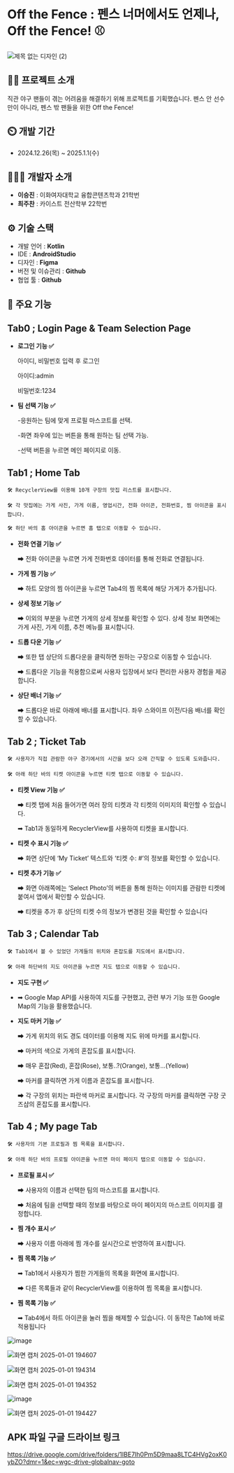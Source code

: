 
# Off the Fence : 펜스 너머에서도 언제나, Off the Fence! ⚾
![제목 없는 디자인 (2)](https://github.com/user-attachments/assets/d9eac9a0-3e95-49ee-85e4-e3a7f1d1d7a5)

## 👨‍🏫 프로젝트 소개
직관 야구 팬들이 겪는 어려움을 해결하기 위해 프로젝트를 기획했습니다.
펜스 안 선수만이 아니라, 펜스 밖 팬들을 위한
Off the Fence!

## ⏲️ 개발 기간 
- 2024.12.26(목) ~ 2025.1.1(수)

## 🧑‍🤝‍🧑 개발자 소개 
- **이승진** : 이화여자대학교 융합콘텐츠학과 21학번
- **최주찬** : 카이스트 전산학부 22학번

## ⚙️ 기술 스택
- 개발 언어 : **Kotlin**
- IDE : **AndroidStudio**
- 디자인 : **Figma**
- 버전 및 이슈관리 : **Github**
- 협업 툴 : **Github**

## 📌 주요 기능

## Tab0 ; Login Page & Team Selection Page

- **로그인 기능 ✅**
  
    아이디, 비밀번호 입력 후 로그인 
    
    아이디:admin
    
    비밀번호:1234

- **팀 선택 기능 ✅**
  
    -응원하는 팀에 맞게 프로필 마스코트를 선택.
  
    -화면 좌우에 있는 버튼을 통해 원하는 팀 선택 가능.
  
    -선택 버튼을 누르면 메인 페이지로 이동.


## Tab1 ; Home Tab

    🛠 RecyclerView를 이용해 10개 구장의 맛집 리스트를 표시합니다.

    🛠 각 맛집에는 가게 사진, 가게 이름, 영업시간, 전화 아이콘, 전화번호, 찜 아이콘을 표시합니다.

    🛠 하단 바의 홈 아이콘을 누르면 홈 탭으로 이동할 수 있습니다.

- **전화 연결 기능 ✅**
    
    ➡ 전화 아이콘을 누르면 가게 전화번호 데이터를 통해 전화로 연결됩니다.
    
- **가게 찜 기능 ✅**
    
    ➡ 하트 모양의 찜 아이콘을 누르면 Tab4의 찜 목록에 해당 가게가 추가됩니다.

- **상세 정보 기능 ✅**
    
    ➡ 이외의 부분을 누르면 가게의 상세 정보를 확인할 수 있다. 상세 정보 화면에는 가게 사진, 가게 이름, 추천 메뉴를 표시합니다.

 - **드롭 다운 기능 ✅**
    
    ➡ 또한 탭 상단의 드롭다운을 클릭하면 원하는 구장으로 이동할 수 있습니다.
   
    ➡ 드롭다운 기능을 적용함으로써 사용자 입장에서 보다 편리한 사용자 경험을 제공합니다.

 - **상단 배너 기능 ✅**

   ➡ 드롭다운 바로 아래에 배너를 표시합니다. 좌우 스와이프 이전/다음 배너를 확인할 수 있습니다.

## Tab 2 ; Ticket Tab

    🛠 사용자가 직접 관람한 야구 경기에서의 시간을 보다 오래 간직할 수 있도록 도와줍니다.

    🛠 아래 하단 바의 티켓 아이콘을 누르면 티켓 탭으로 이동할 수 있습니다.

- **티켓 View 기능 ✅**
    
    ➡ 티켓 탭에 처음 들어가면 여러 장의 티켓과 각 티켓의 이미지의 확인할 수 있습니다.
  
    ➡ Tab1과 동일하게 RecyclerView를 사용하여 티켓을 표시합니다.
    
- **티켓 수 표시 기능 ✅**
    
    ➡ 화면 상단에 ‘My Ticket’ 텍스트와 ‘티켓 수: #’의 정보를 확인할 수 있습니다.
    
- **티켓 추가 기능 ✅**
    
    ➡ 화면 아래쪽에는 ‘Select Photo’의 버튼을 통해 원하는 이미지를 관람한 티켓에 붙여서 앱에서 확인할 수 있습니다.

  ➡ 티켓을 추가 후 상단의 티켓 수의 정보가 변경된 것을 확인할 수 있습니다
  
## Tab 3 ; Calendar Tab

    🛠 Tab1에서 볼 수 있었던 가게들의 위치와 혼잡도를 지도에서 표시합니다.

    🛠 아래 하단바의 지도 아이콘을 누르면 지도 탭으로 이동할 수 있습니다.

- **지도 구현 ✅**
- 
    ➡ Google Map API를 사용하여 지도를 구현했고, 관련 부가 기능 또한 Google Map의 기능을 활용했습니다.
    
- **지도 마커 기능 ✅**
    
    ➡ 가게 위치의 위도 경도 데이터를 이용해 지도 위에 마커를 표시합니다.

    ➡ 마커의 색으로 가게의 혼잡도를 표시합니다. 
    
    ➡ 매우 혼잡(Red), 혼잡(Rose), 보통..?(Orange), 보통...(Yellow)

    ➡ 마커를 클릭하면 가게 이름과 혼잡도를 표시합니다.

    ➡ 각 구장의 위치는 파란색 마커로 표시합니다. 각 구장의 마커를 클릭하면 구장 굿즈샵의 혼잡도를 표시합니다.
    
## Tab 4 ; My page Tab

    🛠 사용자의 기본 프로필과 찜 목록을 표시합니다.

    🛠 아래 하단 바의 프로필 아이콘을 누르면 마이 페이지 탭으로 이동할 수 있습니다.

- **프로필 표시 ✅**
    
    ➡ 사용자의 이름과 선택한 팀의 마스코트를 표시합니다.

    ➡ 처음에 팀을 선택할 때의 정보를 바탕으로 마이 페이지의 마스코트 이미지를 결정합니다.
    
- **찜 개수 표시 ✅**

    ➡ 사용자 이름 아래에 찜 개수를 실시간으로 반영하여 표시합니다.

- **찜 목록 기능 ✅**

    ➡ Tab1에서 사용자가 찜한 가게들의 목록을 화면에 표시합니다.
  
    ➡ 다른 목록들과 같이 RecyclerView를 이용하여 찜 목록을 표시합니다.

- **찜 목록 기능 ✅**

    ➡ Tab4에서 하트 아이콘을 눌러 찜을 해제할 수 있습니다. 이 동작은 Tab1에 바로 적용됩니다


![image](https://github.com/user-attachments/assets/50183e16-5cd2-47da-a9db-f646de19bd8f)

![화면 캡처 2025-01-01 194607](https://github.com/user-attachments/assets/75a22d64-db63-4d05-8162-080d4a3a341a)

![화면 캡처 2025-01-01 194314](https://github.com/user-attachments/assets/e2a6be93-3991-4bbe-8e74-c8787d43b91d)

![화면 캡처 2025-01-01 194352](https://github.com/user-attachments/assets/6171dd78-953d-4e5d-8e59-ead8de01cd97)

![image](https://github.com/user-attachments/assets/042e779b-bb56-40cf-b6b4-c972505e3ba7)

![화면 캡처 2025-01-01 194427](https://github.com/user-attachments/assets/9d7cc87f-29c4-4bbc-bade-c4bdfd6eea47)


## APK 파일 구글 드라이브 링크
https://drive.google.com/drive/folders/1IBE7Ih0Pm5D9maa8LTC4HVg2oxK0ybZO?dmr=1&ec=wgc-drive-globalnav-goto
